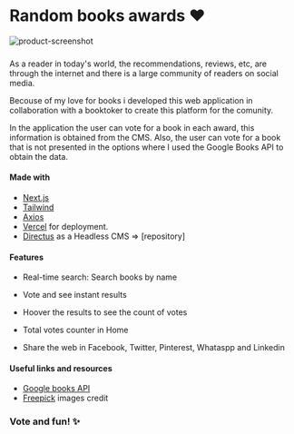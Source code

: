 # Random books awards ❤️

![product-screenshot]

###
As a reader in today's world, the recommendations, reviews, etc, are through the internet and there is a large community of readers on social media. 

Becouse of my love for books i developed this web application in collaboration with a booktoker to create this platform for the comunity.

In the application the user can vote for a book in each award, this information is obtained from the CMS. Also, the user can vote for a book that is not presented in the options where I used the Google Books API to obtain the data.

#### Made with
* [Next.js](https://nextjs.org/)
* [Tailwind](https://tailwindcss.com/)
* [Axios](https://axios-http.com/)
* [Vercel](https://vercel.com/) for deployment.
* [Directus](https://directus.io/) as a Headless CMS => [repository]

#### Features 

* Real-time search: Search books by name

* Vote and see instant results

* Hoover the results to see the count of votes

* Total votes counter in Home

* Share the web in Facebook, Twitter, Pinterest, Whataspp and Linkedin

#### Useful links and resources
* [Google books API](https://developers.google.com/books)
* [Freepick](https://www.freepik.es/) images credit



### Vote and fun! ✨

<!-- MARKDOWN LINKS & IMAGES -->
<!-- https://www.markdownguide.org/basic-syntax/#reference-style-links -->
[product-screenshot]: readme/websiteRBA.gif